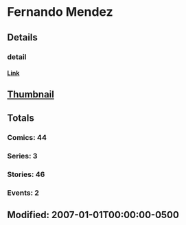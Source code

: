 # Fernando  Mendez 
## Details
### detail
#### [Link](http://marvel.com/comics/creators/3694/fernando_mendez?utm_campaign=apiRef&utm_source=225578a89fc76f3d20fbffda5d17a88d)
## [Thumbnail](http://i.annihil.us/u/prod/marvel/i/mg/b/40/image_not_available.jpg)
## Totals
### Comics: 44
### Series: 3
### Stories: 46
### Events: 2
## Modified: 2007-01-01T00:00:00-0500